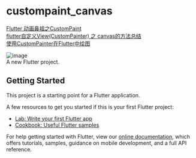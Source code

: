 # custompaint_canvas
 [ Flutter 动画鼻祖之CustomPaint ]( https://www.cnblogs.com/mengqd/p/13034117.html )   <br/>
 [ flutter自定义View(CustomPainter) 之 canvas的方法总结 ]( https://blog.csdn.net/u011272795/article/details/83828732)   <br/>
 [ 使用CustomPainter在Flutter中绘图 ]( https://www.jianshu.com/p/8fc32ea0df07 )   <br/>



![image](https://github.com/pheromone/Flutter_learn_demo/blob/master/%E5%85%B6%E4%BB%96/%E8%87%AA%E5%AE%9A%E4%B9%89Widget/CustomPaint%E4%B8%8ECanvas/custompaint_canvas/result.png) <br/>
A new Flutter project.

## Getting Started

This project is a starting point for a Flutter application.

A few resources to get you started if this is your first Flutter project:

- [Lab: Write your first Flutter app](https://flutter.io/docs/get-started/codelab)
- [Cookbook: Useful Flutter samples](https://flutter.io/docs/cookbook)

For help getting started with Flutter, view our 
[online documentation](https://flutter.io/docs), which offers tutorials, 
samples, guidance on mobile development, and a full API reference.
